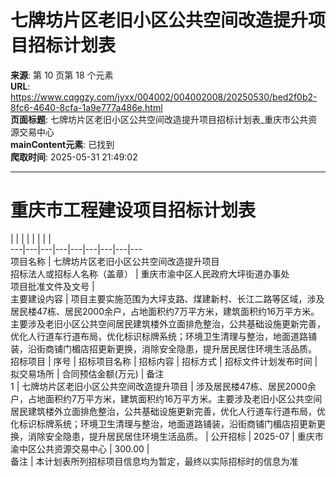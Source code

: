 # 七牌坊片区老旧小区公共空间改造提升项目招标计划表

**来源**: 第 10 页第 18 个元素  
**URL**: https://www.cqggzy.com/jyxx/004002/004002008/20250530/bed2f0b2-8fc6-4640-8cfa-1a9e777a486e.html  
**页面标题**: 七牌坊片区老旧小区公共空间改造提升项目招标计划表_重庆市公共资源交易中心  
**mainContent元素**: 已找到  
**爬取时间**: 2025-05-31 21:49:02

---

# 重庆市工程建设项目招标计划表

|  |  |  |  |  |  |  |   
---|---|---|---|---|---|---|---|---  
项目名称 | 七牌坊片区老旧小区公共空间改造提升项目  
招标法人或招标人名称（盖章） |  重庆市渝中区人民政府大坪街道办事处   
项目批准文件及文号 |   
主要建设内容 | 项目主要实施范围为大坪支路、煤建新村、长江二路等区域，涉及居民楼47栋、居民2000余户，占地面积约7万平方米，建筑面积约16万平方米。主要涉及老旧小区公共空间居民建筑楼外立面排危整治，公共基础设施更新完善，优化人行道车行道布局，优化标识标牌系统；环境卫生清理与整治，地面道路铺装，沿街商铺门楣店招更新更换，消除安全隐患，提升居民居住环境生活品质。  
招标项目 | 序号 | 招标项目名称 | 招标内容 | 招标方式 | 招标文件计划发布时间 | 拟交易场所 | 合同预估金额(万元) | 备注  
1 | 七牌坊片区老旧小区公共空间改造提升项目 | 涉及居民楼47栋、居民2000余户，占地面积约7万平方米，建筑面积约16万平方米。主要涉及老旧小区公共空间居民建筑楼外立面排危整治，公共基础设施更新完善，优化人行道车行道布局，优化标识标牌系统；环境卫生清理与整治，地面道路铺装，沿街商铺门楣店招更新更换，消除安全隐患，提升居民居住环境生活品质。 | 公开招标 | 2025-07 | 重庆市渝中区公共资源交易中心 | 300.00 |   
备注 | 本计划表所列招标项目信息均为暂定，最终以实际招标时的信息为准  
  
  
  


